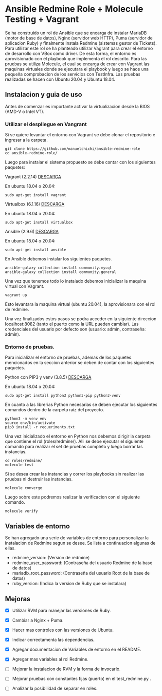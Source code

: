 # Ansible Redmine Role + Molecule Testing + Vagrant

Se ha construido un rol de Ansible que se encarga de instalar MariaDB (motor de base de datos), Nginx (servidor web HTTP), Puma (servidor de aplicacion Ruby) y finalmente instala Redmine (sistemas gestor de Tickets). Para utilizar este rol se ha planteado utilizar Vagrant para crear el entorno de desarrollo con VBox como driver. De esta forma, el entorno es aprovisionado con el playbook que implementa el rol descrito. Para las pruebas se utiliza Molecule, el cual se encarga de crear con Vagrant las maquinas virtuales donde se ejecutara el playbook y luego se hace una pequeña comprobacion de los servicios con TestInfra. Las pruebas realizadas se hacen con Ubuntu 20.04 y Ubuntu 18.04.

## Instalacion y guia de uso

Antes de comenzar es importante activar la virtualizacion desde la BIOS (AMD-V o Intel VT).

### Utilizar el despliegue en Vangrant

Si se quiere levantar el entorno con Vagrant se debe clonar el repositorio e ingresar a la carpeta.

```
git clone https://github.com/manuelchichi/ansible-redmine-role
cd ansible-redmine-role/
```

Luego para instalar el sistema propuesto se debe contar con los siguientes paquetes:

Vagrant (2.2.14) [DESCARGA](https://www.vagrantup.com/downloads.html)

En ubuntu 18.04 o 20.04:
```
sudo apt-get install vagrant
```

Virtualbox (6.1.16) [DESCARGA](https://www.virtualbox.org/wiki/Downloads)

En ubuntu 18.04 o 20.04:
```
sudo apt-get install virtualbox
```

Ansible (2.9.6) [DESCARGA](https://docs.ansible.com/ansible/latest/installation_guide/intro_installation.html)

En ubuntu 18.04 o 20.04:
```
sudo apt-get install ansible 
```

En Ansible debemos instalar los siguientes paquetes.
```
ansible-galaxy collection install community.mysql
ansible-galaxy collection install community.general
```

Una vez que tenemos todo lo instalado debemos inicializar la maquina virtual con Vagrant.
```
vagrant up
```

Esto levantara la maquina virtual (ubuntu 20.04), la aprovisionara con el rol de redmine.

Una vez finalizados estos pasos se podra acceder en la siguiente direccion localhost:8082 (tanto el puerto como la URL pueden cambiar). Las credenciales del usuario por defecto son (usuario: admin, contraseña: admin).

### Entorno de pruebas.

Para inicializar el entorno de pruebas, ademas de los paquetes mencionados en la seccion anterior se deben de contar con los siguientes paquetes.

Python con PIP3 y venv (3.8.5) [DESCARGA](https://www.python.org/downloads/)

En ubuntu 18.04 o 20.04:
```
sudo apt-get install python3 python3-pip python3-venv
```

En cuanto a las librerias Python necesarias se deben ejecutar los siguientes comandos dentro de la carpeta raiz del proyecto.
```
python3 -m venv env
source env/bin/activate
pip3 install -r requeriments.txt
```

Una vez inicializado el entorno en Python nos debemos dirigir la carpeta que contiene el rol (roles/redmine/). Alli se debe ejecutar el siguiente comando para realizar el set de pruebas completo y luego borrar las instancias.
```
cd roles/redmine/
molecule test
```

Si se desea crear las instancias y correr los playbooks sin realizar las pruebas ni destruir las instancias.
```
molecule converge
```

Luego sobre este podremos realizar la verificacion con el siguiente comando.
```
molecule verify
```

## Variables de entorno

Se han agregado una serie de variables de entorno para personalizar la instalacion de Redmine segun se desee. Se lista a continuacion algunas de ellas.

+ redmine_version: (Version de redmine)
+ redmine_user_password: (Contraseña del usuario Redmine de la base de datos)
+ mariadb_root_password: (Contraseña del usuario Root de la base de datos)
+ ruby_version: (Indica la version de Ruby que se instalara)

## Mejoras

- [X] Utilizar RVM para manejar las versiones de Ruby.
- [X] Cambiar a Nginx + Puma.
- [X] Hacer mas controles con las versiones de Ubuntu.
- [X] Indicar correctamenta las dependencias.
- [X] Agregar documentacion de Variables de entorno en el README.
- [X] Agregar mas variables al rol Redmine.
- [ ] Mejorar la instalacion de RVM y la forma de invocarlo.
- [ ] Mejorar pruebas con constantes fijas (puerto) en el test_redmine.py .
- [ ] Analizar la posibilidad de separar en roles.

